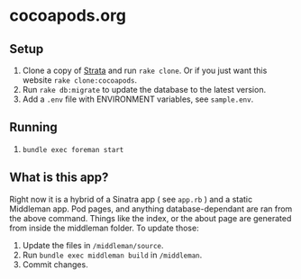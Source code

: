 # cocoapods.org

## Setup

1. Clone a copy of [Strata](https://github.com/CocoaPods/Strata) and run `rake clone`. Or if you just want this website `rake clone:cocoapods`.
2. Run `rake db:migrate` to update the database to the latest version.
3. Add a `.env` file with ENVIRONMENT variables, see `sample.env`.

## Running

1. `bundle exec foreman start`

## What is this app?

Right now it is a hybrid of a Sinatra app ( see `app.rb` ) and a static Middleman app. Pod pages, and anything database-dependant are ran from the above command. Things like the index, or the about page are generated from inside the middleman folder. To update those:

1. Update the files in `/middleman/source`.
2. Run `bundle exec middleman build` in `/middleman`.
3. Commit changes.
